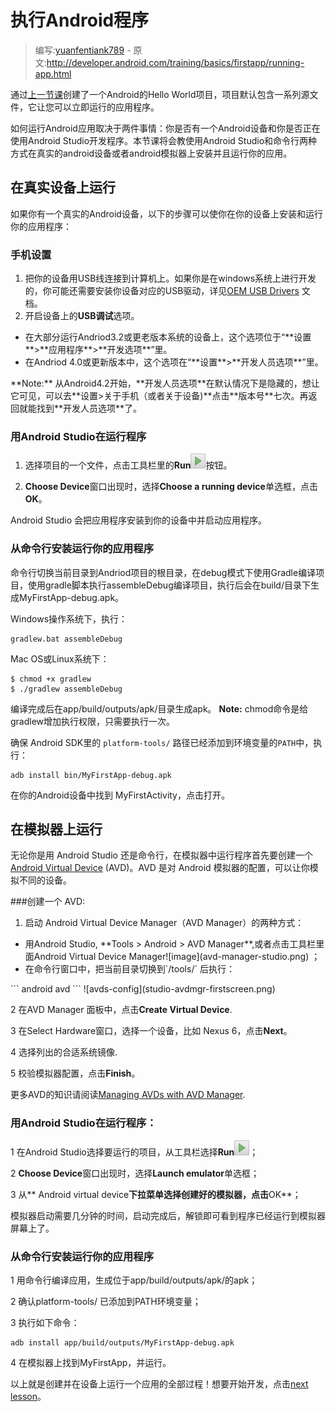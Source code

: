 # 执行Android程序

> 编写:[yuanfentiank789](https://github.com/yuanfentiank789) - 原文:<http://developer.android.com/training/basics/firstapp/running-app.html>

通过[上一节课](creating-project.html)创建了一个Android的Hello World项目，项目默认包含一系列源文件，它让您可以立即运行的应用程序。

如何运行Android应用取决于两件事情：你是否有一个Android设备和你是否正在使用Android Studio开发程序。本节课将会教使用Android Studio和命令行两种方式在真实的android设备或者android模拟器上安装并且运行你的应用。


## 在真实设备上运行

如果你有一个真实的Android设备，以下的步骤可以使你在你的设备上安装和运行你的应用程序：

### 手机设置

1. 把你的设备用USB线连接到计算机上。如果你是在windows系统上进行开发的，你可能还需要安装你设备对应的USB驱动，详见[OEM USB Drivers](http://developer.android.com/tools/extras/oem-usb.html) 文档。
2. 开启设备上的**USB调试**选项。
<ul>

<li>  在大部分运行Andriod3.2或更老版本系统的设备上，这个选项位于“**设置**>**应用程序**>**开发选项**”里。</li>
<li> 在Andriod 4.0或更新版本中，这个选项在“**设置**>**开发人员选项**”里。</li>
</ul>
   **Note:** 从Android4.2开始，**开发人员选项**在默认情况下是隐藏的，想让它可见，可以去**设置>关于手机（或者关于设备)**点击**版本号**七次。再返回就能找到**开发人员选项**了。

### 用Android Studio在运行程序

1. 选择项目的一个文件，点击工具栏里的**Run**![image](as-run.png)按钮。

2. **Choose Device**窗口出现时，选择**Choose a running device**单选框，点击**OK**。

Android Studio 会把应用程序安装到你的设备中并启动应用程序。

### 从命令行安装运行你的应用程序

命令行切换当前目录到Andriod项目的根目录，在debug模式下使用Gradle编译项目，使用gradle脚本执行assembleDebug编译项目，执行后会在build/目录下生成MyFirstApp-debug.apk。

Windows操作系统下，执行：

```
gradlew.bat assembleDebug
```

Mac OS或Linux系统下：

```
$ chmod +x gradlew
$ ./gradlew assembleDebug
```

编译完成后在app/build/outputs/apk/目录生成apk。
**Note:** chmod命令是给gradlew增加执行权限，只需要执行一次。

确保 Android SDK里的 `platform-tools/` 路径已经添加到环境变量的`PATH`中，执行：

```
adb install bin/MyFirstApp-debug.apk
```

在你的Android设备中找到 MyFirstActivity，点击打开。



## 在模拟器上运行

无论你是用 Android Studio 还是命令行，在模拟器中运行程序首先要创建一个 [Android Virtual Device](http://developer.android.com/tools/devices/index.html) (AVD)。AVD 是对 Android 模拟器的配置，可以让你模拟不同的设备。



###创建一个 AVD:
1. 启动 Android Virtual Device Manager（AVD Manager）的两种方式：
<ul>
  <li>用Android Studio, **Tools > Android > AVD Manager**,或者点击工具栏里面Android Virtual Device Manager![image](avd-manager-studio.png)  ；
  <li> 在命令行窗口中，把当前目录切换到`<sdk>/tools/` 后执行：
</ul>
```
android avd
```
![avds-config](studio-avdmgr-firstscreen.png)



2  在AVD Manager 面板中，点击**Create Virtual Device**.


3  在Select Hardware窗口，选择一个设备，比如 Nexus 6，点击**Next**。

4  选择列出的合适系统镜像.

5 校验模拟器配置，点击**Finish**。

更多AVD的知识请阅读[Managing AVDs with AVD Manager](http://developer.android.com/tools/devices/managing-avds.html).

### 用Android Studio在运行程序：

1 在Android Studio选择要运行的项目，从工具栏选择**Run**![image](as-run.png)；

2 **Choose Device**窗口出现时，选择**Launch emulator**单选框；

3 从** Android virtual device**下拉菜单选择创建好的模拟器，点击**OK**；

模拟器启动需要几分钟的时间，启动完成后，解锁即可看到程序已经运行到模拟器屏幕上了。

### 从命令行安装运行你的应用程序

1 用命令行编译应用，生成位于app/build/outputs/apk/的apk；

2 确认platform-tools/ 已添加到PATH环境变量；

3 执行如下命令：

```
adb install app/build/outputs/MyFirstApp-debug.apk
```
4 在模拟器上找到MyFirstApp，并运行。


以上就是创建并在设备上运行一个应用的全部过程！想要开始开发，点击[next lesson](building-ui.html)。
